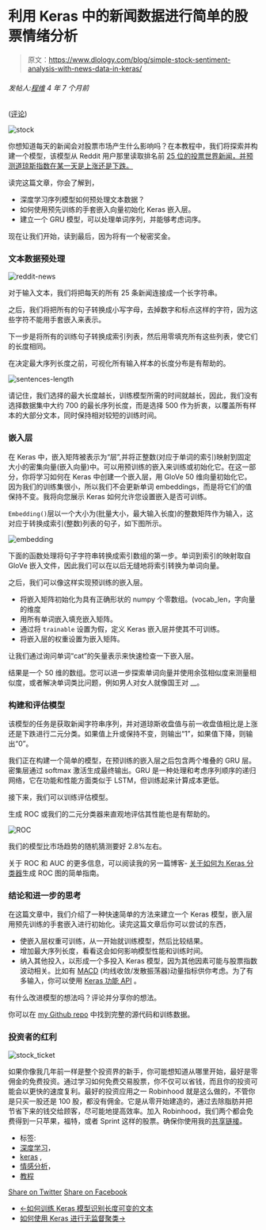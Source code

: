 # 利用 Keras 中的新闻数据进行简单的股票情绪分析

> 原文：<https://www.dlology.com/blog/simple-stock-sentiment-analysis-with-news-data-in-keras/>

###### 发帖人:[程维](/blog/author/Chengwei/) 4 年 7 个月前

([评论](/blog/simple-stock-sentiment-analysis-with-news-data-in-keras/#disqus_thread))

![stock](img/dbe392f46119d2edb966a79abba4486a.png)

你想知道每天的新闻会对股票市场产生什么影响吗？在本教程中，我们将探索并构建一个模型，该模型从 Reddit 用户那里读取排名前 [25 位的投票世界新闻，并预测道琼斯指数在某一天是上涨还是下跌。](https://www.reddit.com/r/worldnews/?hl=)

读完这篇文章，你会了解到，

*   深度学习序列模型如何预处理文本数据？
*   如何使用预先训练的手套嵌入向量初始化 Keras 嵌入层。
*   建立一个 GRU 模型，可以处理单词序列，并能够考虑词序。

现在让我们开始，读到最后，因为将有一个秘密奖金。

### 文本数据预处理

![reddit-news](img/e1fc019802c790869f6b8cb4b1eae08e.png)

对于输入文本，我们将把每天的所有 25 条新闻连接成一个长字符串。

之后，我们将把所有的句子转换成小写字母，去掉数字和标点这样的字符，因为这些字符不能用手套嵌入来表示。

下一步是将所有的训练句子转换成索引列表，然后用零填充所有这些列表，使它们的长度相同。

在决定最大序列长度之前，可视化所有输入样本的长度分布是有帮助的。

![sentences-length](img/e77098ff792b1828f86a0610a045c948.png)

请记住，我们选择的最大长度越长，训练模型所需的时间就越长，因此，我们没有选择数据集中大约 700 的最长序列长度，而是选择 500 作为折衷，以覆盖所有样本的大部分文本，同时保持相对较短的训练时间。

### 嵌入层

在 Keras 中，嵌入矩阵被表示为“层”,并将正整数(对应于单词的索引)映射到固定大小的密集向量(嵌入向量)中。可以用预训练的嵌入来训练或初始化它。在这一部分，你将学习如何在 Keras 中创建一个嵌入层，用 GloVe 50 维向量初始化它。因为我们的训练集很小，所以我们不会更新单词 embeddings，而是将它们的值保持不变。我将向您展示 Keras 如何允许您设置嵌入是否可训练。

`Embedding()`层以一个大小为(批量大小，最大输入长度)的整数矩阵作为输入，这对应于转换成索引(整数)列表的句子，如下图所示。

![embedding](img/b5fd98097257210b42538966d742ea74.png)

下面的函数处理将句子字符串转换成索引数组的第一步。单词到索引的映射取自 GloVe 嵌入文件，因此我们可以在以后无缝地将索引转换为单词向量。

之后，我们可以像这样实现预训练的嵌入层。

*   将嵌入矩阵初始化为具有正确形状的 numpy 个零数组。(vocab_len，字向量的维度
*   用所有单词嵌入填充嵌入矩阵。
*   通过将 `trainable` 设置为假，定义 Keras 嵌入层并使其不可训练。
*   将嵌入层的权重设置为嵌入矩阵。

让我们通过询问单词“cat”的矢量表示来快速检查一下嵌入层。

结果是一个 50 维的数组。您可以进一步探索单词向量并使用余弦相似度来测量相似度，或者解决单词类比问题，例如男人对女人就像国王对 __。

### 构建和评估模型

该模型的任务是获取新闻字符串序列，并对道琼斯收盘值与前一收盘值相比是上涨还是下跌进行二元分类。如果值上升或保持不变，则输出“1”，如果值下降，则输出“0”。

我们正在构建一个简单的模型，在预训练的嵌入层之后包含两个堆叠的 GRU 层。密集层通过 softmax 激活生成最终输出。GRU 是一种处理和考虑序列顺序的递归网络，它在功能和性能方面类似于 LSTM，但训练起来计算成本更低。

接下来，我们可以训练评估模型。

生成 ROC 或我们的二元分类器来直观地评估其性能也是有帮助的。

![ROC](img/eaffca5b0358ddd5ab6ba7a2ff852955.png)

我们的模型比市场趋势的随机猜测要好 2.8%左右。

关于 ROC 和 AUC 的更多信息，可以阅读我的另一篇博客- [关于如何为 Keras 分类器](https://www.dlology.com/blog/simple-guide-on-how-to-generate-roc-plot-for-keras-classifier/)生成 ROC 图的简单指南。

### 结论和进一步的思考

在这篇文章中，我们介绍了一种快速简单的方法来建立一个 Keras 模型，嵌入层用预先训练的手套嵌入进行初始化。读完这篇文章后你可以尝试的东西，

*   使嵌入层权重可训练，从一开始就训练模型，然后比较结果。
*   增加最大序列长度，看看这会如何影响模型性能和训练时间。
*   纳入其他投入，以形成一个多投入 Keras 模型，因为其他因素可能与股票指数波动相关。比如有 [MACD](https://www.investopedia.com/terms/m/macd.asp) (均线收敛/发散振荡器)动量指标供你考虑。为了有多输入，你可以使用 [Keras 功能 API](https://keras.io/getting-started/functional-api-guide/) 。

有什么改进模型的想法吗？评论并分享你的想法。

你可以在 [my Github repo](https://github.com/Tony607/SentimentStock) 中找到完整的源代码和训练数据。

### 投资者的红利

![stock_ticket](img/07cb70fb9de65cfaa4d124120e732567.png)

如果你像我几年前一样是整个投资界的新手，你可能想知道从哪里开始，最好是零佣金的免费投资。通过学习如何免费交易股票，你不仅可以省钱，而且你的投资可能会以更快的速度复利。最好的投资应用之一 Robinhood 就是这么做的，不管你是只买一股还是 100 股，都没有佣金。它是从零开始建造的，通过去除脂肪并把节省下来的钱交给顾客，尽可能地提高效率。加入 Robinhood，我们两个都会免费得到一只苹果，福特，或者 Sprint 这样的股票。确保你使用我的[共享链接](https://share.robinhood.com/chengwz1)。

*   标签:
*   [深度学习](/blog/tag/deep-learning/)，
*   [keras](/blog/tag/keras/) ,
*   [情感分析](/blog/tag/sentiment-analysis/)，
*   [教程](/blog/tag/tutorial/)

[Share on Twitter](https://twitter.com/intent/tweet?url=https%3A//www.dlology.com/blog/simple-stock-sentiment-analysis-with-news-data-in-keras/&text=Simple%20Stock%20Sentiment%20Analysis%20with%20news%20data%20in%20Keras) [Share on Facebook](https://www.facebook.com/sharer/sharer.php?u=https://www.dlology.com/blog/simple-stock-sentiment-analysis-with-news-data-in-keras/)

*   [←如何训练 Keras 模型识别长度可变的文本](/blog/how-to-train-a-keras-model-to-recognize-variable-length-text/)
*   [如何使用 Keras 进行无监督聚类→](/blog/how-to-do-unsupervised-clustering-with-keras/)